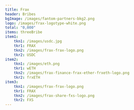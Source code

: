 ```yaml
---
title: Frax
header: Bribes
bgImage: /images/fantom-partners-bkg2.png
logo: /images/frax-logotype-white.png
total: "0,000"
items: threeBribe
item1:
    tkn1: /images/usdc.jpg
    tkr1: FRAX
    tkn2: /images/frax-frax-logo.png
    tkr2: USDC
item2:
    tkn1: /images/eth.png
    tkr1: wETH
    tkn2: /images/frax-finance-frax-ether-frxeth-logo.png
    tkr2: frxETH
item3:
    tkn1: /images/frax-frax-logo.png
    tkr1: FRAX
    tkn2: /images/frax-share-fxs-logo.png
    tkr2: FXS
---
```

